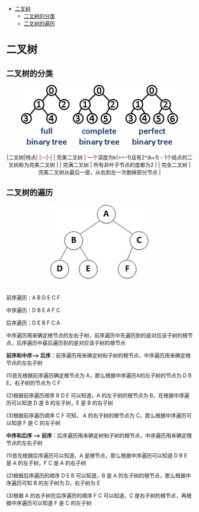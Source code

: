 <!-- MarkdownTOC -->

- [二叉树](#二叉树)
    + [二叉树的分类](#二叉树的分类)
    + [二叉树的遍历](#二叉树的遍历)

<!-- /MarkdownTOC -->

# 二叉树

## 二叉树的分类

<div align="center"> <img src="../pictures//binarytree.png"/> </div><br>
<center>
|二叉树|特点|
|:-:|-|
| 完美二叉树 | 一个深度为k(>=-1)且有2^(k+1) - 1个结点的二叉树称为完美二叉树 |
| 完满二叉树 | 所有非叶子节点的度都为2 |
| 完全二叉树 | 完美二叉树从最后一层，从右到左一次删掉部分节点 |
</center>

## 二叉树的遍历

<div align="center"> <img src="../pictures//binary-tree.jpg"/> </div><br>

前序遍历：A B D E C F

中序遍历：D B E A F C

后序遍历：D E B F C A

中序遍历用来确定根节点的左右子树，前序遍历中先遍历到的是对应该子树的根节点，后序遍历中最后遍历到的是对应该子树的根节点

**前序和中序--> 后序**：前序遍历用来确定树和子树的根节点，中序遍历用来确定根节点的左右子树

(1)首先根据前序遍历确定根节点为 A，那么根据中序遍历A的左子树的节点为 D B E，右子树的节点为 C F

(2)根据前序遍历顺序 B D E 可以知道，A 的左子树的根节点为 B，在根据中序遍历可以知道 D 是 B 的左子树，E 是 B 的右子树

(3)根据前序遍历顺序 C F 可知， A 的右子树的根节点为 C，那么根据中序遍历可以知道 F 是 C 的左子树

**中序和后序 --> 前序**：后序遍历用来确定树和子树的根节点，中序遍历用来确定根节点的左右子树

(1)首先根据后序遍历可以知道，A 是根节点，那么根据中序遍历可以知道 D B E 是 A 的左子树，F C 是 A 的右子树

(2)根据后序遍历的顺序 D E B 可以知道，B 是 A 的左子树的根节点，那么根据中序遍历可知 B 的左子树为 D，右子树为 E

(3)根据 A 的右子树在后序遍历的顺序 F C 可以知道，C 是右子树的根节点，再根据中序遍历可以知道 F 是 C 的左子树
